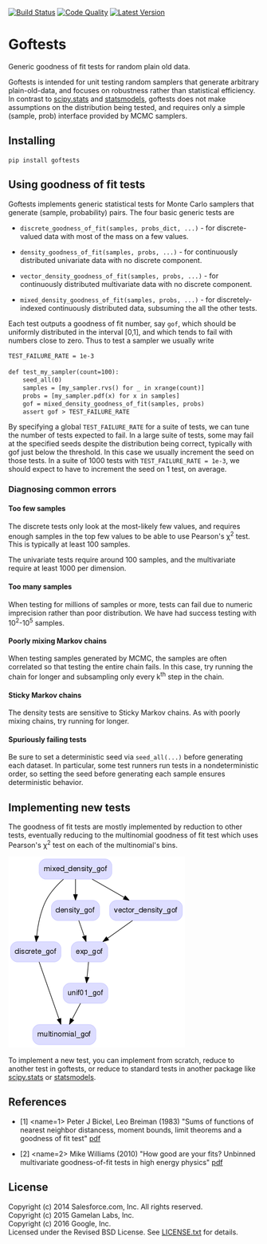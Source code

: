 [![Build Status](https://travis-ci.org/posterior/goftests.svg?branch=master)](https://travis-ci.org/posterior/goftests)
[![Code Quality](http://img.shields.io/scrutinizer/g/posterior/goftests.svg)](https://scrutinizer-ci.com/g/posterior/goftests/code-structure/master/hot-spots)
[![Latest Version](https://badge.fury.io/py/goftests.svg)](https://pypi.python.org/pypi/goftests)

# Goftests

Generic goodness of fit tests for random plain old data.

Goftests is intended for unit testing random samplers that generate arbitrary
plain-old-data, and focuses on robustness rather than statistical efficiency.
In contrast to [scipy.stats][] and [statsmodels][],
goftests does not make assumptions on the distribution being tested,
and requires only a simple (sample, prob) interface provided by MCMC samplers.

## Installing

    pip install goftests

## Using goodness of fit tests

Goftests implements generic statistical tests for Monte Carlo samplers that
generate (sample, probability) pairs.
The four basic generic tests are

-   `discrete_goodness_of_fit(samples, probs_dict, ...)` -
    for discrete-valued data with most of the mass on a few values.

-   `density_goodness_of_fit(samples, probs, ...)` -
    for continuously distributed univariate data with no discrete component.

-   `vector_density_goodness_of_fit(samples, probs, ...)` -
    for continuously distributed multivariate data with no discrete component.

-   `mixed_density_goodness_of_fit(samples, probs, ...)` -
    for discretely-indexed continuously distributed data,
    subsuming the all the other tests.

Each test outputs a goodness of fit number, say `gof`,
which should be uniformly distributed in the interval [0,1],
and which tends to fail with numbers close to zero.
Thus to test a sampler we usually write

    TEST_FAILURE_RATE = 1e-3

    def test_my_sampler(count=100):
        seed_all(0)
        samples = [my_sampler.rvs() for _ in xrange(count)]
        probs = [my_sampler.pdf(x) for x in samples]
        gof = mixed_density_goodness_of_fit(samples, probs)
        assert gof > TEST_FAILURE_RATE

By specifying a global `TEST_FAILURE_RATE` for a suite of tests,
we can tune the number of tests expected to fail.
In a large suite of tests, some may fail at the specified seeds despite the distribution being correct, typically with gof just below the threshold.
In this case we usually increment the seed on those tests.
In a suite of 1000 tests with `TEST_FAILURE_RATE = 1e-3`,
we should expect to have to increment the seed on 1 test, on average.

### Diagnosing common errors

#### Too few samples

The discrete tests only look at the most-likely few values,
and requires enough samples in the top few values to be able to use
Pearson's &chi;<sup>2</sup> test.
This is typically at least 100 samples.

The univariate tests require around 100 samples,
and the multivariate require at least 1000 per dimension.

#### Too many samples

When testing for millions of samples or more,
tests can fail due to numeric imprecision rather than poor distribution.
We have had success testing with 10<sup>2</sup>-10<sup>5</sup> samples.

#### Poorly mixing Markov chains

When testing samples generated by MCMC,
the samples are often correlated so that testing the entire chain fails.
In this case, try running the chain for longer and subsampling only every
k<sup>th</sup> step in the chain.

#### Sticky Markov chains

The density tests are sensitive to Sticky Markov chains.
As with poorly mixing chains, try running for longer.

#### Spuriously failing tests

Be sure to set a deterministic seed via `seed_all(...)`
before generating each dataset.
In particular, some test runners run tests in a nondeterministic order,
so setting the seed before generating each sample ensures deterministic behavior.

## Implementing new tests

The goodness of fit tests are mostly implemented by reduction to other tests,
eventually reducing to the multinomial goodness of fit test which uses Pearson's &chi;<sup>2</sup> test on each of the multinomial's bins.

![Reductions](/doc/reductions.png)

To implement a new test, you can implement from scratch,
reduce to another test in goftests,
or reduce to standard tests in another package like
[scipy.stats][] or [statsmodels][].


[scipy.stats]: http://docs.scipy.org/doc/scipy/reference/stats.html#statistical-functions
[statsmodels]: http://statsmodels.sourceforge.net/stable/stats.html#goodness-of-fit-tests-and-measures

## References

-   [1] <name=1>
    Peter J Bickel, Leo Breiman (1983)
    "Sums of functions of nearest neighbor distancess, moment bounds,
    limit theorems and a goodness of fit test"
    [pdf](http://projecteuclid.org/download/pdf_1/euclid.aop/1176993668)

-   [2] <name=2>
    Mike Williams (2010)
    "How good are your fits? Unbinned multivariate goodness-of-fit tests
    in high energy physics"
    [pdf](http://arxiv.org/pdf/1006.3019v2.pdf)

## License

Copyright (c) 2014 Salesforce.com, Inc. All rights reserved. <br/>
Copyright (c) 2015 Gamelan Labs, Inc. <br/>
Copyright (c) 2016 Google, Inc. <br/>
Licensed under the Revised BSD License.
See [LICENSE.txt](LICENSE.txt) for details.
